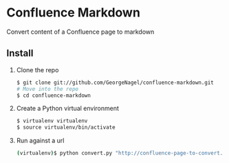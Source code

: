# Confluence Markdown

Convert content of a Confluence page to markdown

## Install

1. Clone the repo

	```bash
	$ git clone git://github.com/GeorgeNagel/confluence-markdown.git
	# Move into the repo
	$ cd confluence-markdown

2. Create a Python virtual environment

	```bash
	$ virtualenv virtualenv
	$ source virtualenv/bin/activate
	```

3. Run against a url

	```bash
	(virtualenv)$ python convert.py "http://confluence-page-to-convert.com"
	```

